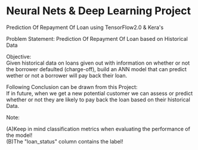 # Neural Nets & Deep Learning Project
Prediction Of Repayment Of Loan using TensorFlow2.0 &amp; Kera's 

Problem Statement:
Prediction Of Repayment Of Loan based on Historical Data

Objective:<br>
Given historical data on loans given out with information on whether or not the borrower defaulted (charge-off), build an ANN model that can predict wether or not a borrower will pay back their loan. 

Following Conclusion can be drawn from this Project:<br>
If in future, when we get a new potential customer we can assess or predict whether or not they are likely to pay back the loan based on their historical Data.

Note: 

(A)Keep in mind classification metrics when evaluating the performance of the model!<br>
(B)The "loan_status" column contains the label!
